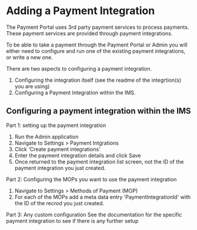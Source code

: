 # Adding a Payment Integration

The Payment Portal uses 3rd party payment services to process payments.
These payment services are provided through payment integrations.

To be able to take a payment through the Payment Portal or Admin you will either need to configure and run one of the existing payment integrations, or write a new one.

There are two aspects to configuring a payment integration. 
1. Configuring the integration itself (see the readme of the integrtion(s) you are using)
2. Configuring a Payment Integration within the IMS.

## Configuring a payment integration within the IMS

Part 1: setting up the payment integration
1. Run the Admin application
2. Navigate to Settings > Payment Intgrations
3. Click 'Create payment integrations'
4. Enter the payment integration details and click Save
5. Once returned to the payment integration list screen, not the ID of the payment integration you just created.

Part 2: Configuring the MOPs you want to use the payment integration
1. Navigate to Settings > Methods of Payment (MOP)
2. For each of the MOPs add a meta data entry 'PaymentIntegrationId' with the ID of the recrod you just created.

Part 3: Any custom configuration
See the documentation for the specific payment integration to see if there is any further setup